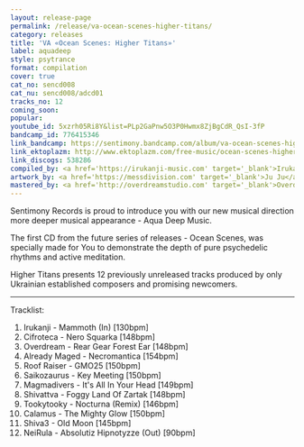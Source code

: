 ```yaml
---
layout: release-page
permalink: /release/va-ocean-scenes-higher-titans/
category: releases
title: 'VA «Ocean Scenes: Higher Titans»'
label: aquadeep
style: psytrance
format: compilation
cover: true
cat_no: sencd008
cat_nu: sencd008/adcd01
tracks_no: 12
coming_soon: 
popular: 
youtube_id: 5xzrh05Ri8Y&list=PLp2GaPnw5O3P0Hwmx8ZjBgCdR_QsI-3fP
bandcamp_id: 776415346
link_bandcamp: https://sentimony.bandcamp.com/album/va-ocean-scenes-higher-titans
link_ektoplazm: http://www.ektoplazm.com/free-music/ocean-scenes-higher-titans
link_discogs: 538286
compiled_by: <a href='https://irukanji-music.com' target='_blank'>Irukanji</a>
artwork_by: <a href='https://messdivision.com' target='_blank'>Ju Ju</a>
mastered_by: <a href='http://overdreamstudio.com' target='_blank'>Overdream Studio</a> & <a href='https://www.facebook.com/cifroteca.music' target='_blank'>Cifroteca Studio</a>
---
```


Sentimony Records is proud to introduce you with our new musical direction more deeper musical appearance - Aqua Deep Music.

The first CD from the future series of releases - Ocean Scenes, was specially made for You to demonstrate the depth of pure psychedelic rhythms and active meditation.

Higher Titans presents 12 previously unreleased tracks produced by only Ukrainian established composers and promising newcomers.

---
Tracklist:

01. Irukanji - Mammoth (In) [130bpm]
02. Cifroteca - Nero Squarka [148bpm]
03. Overdream - Rear Gear Forest Ear [148bpm]
04. Already Maged - Necromantica [154bpm]
05. Roof Raiser - GMO25 [150bpm]
06. Saikozaurus - Key Meeting [150bpm]
07. Magmadivers - It's All In Your Head [149bpm]
08. Shivattva - Foggy Land Of Zartak [148bpm]
09. Tookytooky - Nocturna (Remix) [146bpm]
10. Calamus - The Mighty Glow [150bpm]
11. Shiva3 - Old Moon [145bpm]
12. NeiRula - Absolutiz Hipnotyzze (Out) [90bpm]
